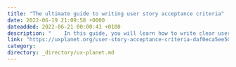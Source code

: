 ```yaml
---
title: "The ultimate guide to writing user story acceptance criteria"
date: 2022-06-19 21:09:58 +0000
dateadded: 2022-06-21 00:00:41 +0100
description: "    In this guide, you will learn how to write clear user story acceptance criteria  Continue reading on UX Planet »  "
link: "https://uxplanet.org/user-story-acceptance-criteria-daf0eca5ee50?source=rss----819cc2aaeee0---4"
category:
directory: _directory/ux-planet.md
---
```

